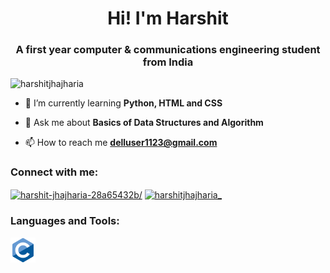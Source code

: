 <h1 align="center">Hi! I'm Harshit</h1>
<h3 align="center">A first year computer & communications engineering student from India</h3>

<p align="left"> <img src="https://komarev.com/ghpvc/?username=harshitjhajharia&label=Profile%20views&color=0e75b6&style=flat" alt="harshitjhajharia" /> </p>

- 🌱 I’m currently learning **Python, HTML and CSS**

- 💬 Ask me about **Basics of Data Structures and Algorithm**

- 📫 How to reach me **delluser1123@gmail.com**

<h3 align="left">Connect with me:</h3>
<p align="left">
<a href="https://linkedin.com/in/harshit-jhajharia-28a65432b/" target="blank"><img align="center" src="https://raw.githubusercontent.com/rahuldkjain/github-profile-readme-generator/master/src/images/icons/Social/linked-in-alt.svg" alt="harshit-jhajharia-28a65432b/" height="30" width="40" /></a>
<a href="https://instagram.com/harshitjhajharia_" target="blank"><img align="center" src="https://raw.githubusercontent.com/rahuldkjain/github-profile-readme-generator/master/src/images/icons/Social/instagram.svg" alt="harshitjhajharia_" height="30" width="40" /></a>
</p>

<h3 align="left">Languages and Tools:</h3>
<p align="left"> <a href="https://www.cprogramming.com/" target="_blank" rel="noreferrer"> <img src="https://raw.githubusercontent.com/devicons/devicon/master/icons/c/c-original.svg" alt="c" width="40" height="40"/> </a> </p>
